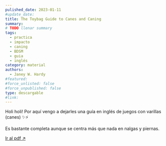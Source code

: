 ```yaml
---
pulished_date: 2023-01-11
#update_date: 
title: The Toybag Guide to Canes and Caning
summary:
# TODO llenar summary
tags:
  - practica
  - impacto
  - caning
  - BDSM
  - guia
  - inglés
category: material
authors:
  - Janey W. Hardy
#featured: 
#force_unlisted: false
#force_unpublished: false
type: descargable
#link:
---
```


<script>
    import guia from '$lib/posts/media/toybag-guide-to-canes-and-caning/1.pdf'
    </script>

Holi holi! Por aquí vengo a dejarles una guía en inglés de juegos con varillas (canes) ✨⚡️

Es bastante completa aunque se centra más que nada en nalgas y piernas.

<object data={guia} type="application/pdf" width="800px" height="1000px" alt="pdf">
<a href={guia}>Ir al pdf ↗️</a>
</object>

